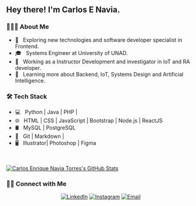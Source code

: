 <h2> Hey there! I'm Carlos E Navia.</h2>

<h3> 👨🏻‍💻 About Me </h3>

- 🤔 &nbsp; Exploring new technologies and  software developer specialist in Frontend.
- 🎓 &nbsp; Systems Engineer at University of UNAD.
- 💼 &nbsp; Working as a Instructor Development and investigator in IoT and RA developer.
- 🌱 &nbsp; Learning more about Backend, IoT, Systems Design and Artificial Intelligence.

<h3>🛠 Tech Stack</h3>

- 💻 &nbsp; Python | Java | PHP |
- 🌐 &nbsp; HTML | CSS | JavaScript | Bootstrap | Node.js | ReactJS
- 🛢 &nbsp; MySQL | PostgreSQL
- 🔧 &nbsp; Git | Markdown |
- 🖥 &nbsp; Illustrator| Photoshop | Figma

<br/>

[![Carlos Enrique Navia Torres's GitHub Stats](https://github-readme-stats.vercel.app/api?username=cenavia&show_icons=true)](https://github.com/cenavia)

<h3> 🤝🏻 Connect with Me </h3>

<p align="center">
<a href="https://www.linkedin.com/in/cenavia/"><img alt="LinkedIn" src="https://img.shields.io/badge/LinkedIn-Carlos Enrique Navia Torres-blue?style=flat-square&logo=linkedin"></a>
<a href="https://www.instagram.com/navitorc/"><img alt="Instagram" src="https://img.shields.io/badge/Instagram-navitorc-blue?style=flat-square&logo=instagram"></a>
<a href="mailto:cenaviat@gmail.com"><img alt="Email" src="https://img.shields.io/badge/Email-cenaviat@gmail.com-blue?style=flat-square&logo=gmail"></a>
</p>
